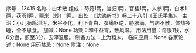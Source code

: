 序号：13415
名称：白术散
组成：芍药1两，当归1两，官桂1两，人参1两，白术1两，茯苓1两，粟米（炒）1两。
出处：《幼幼新书》卷二十八引《王氏手集》。
主治：小儿肠鸣泄泻，米谷不化，利下青白，腹痛呕逆，胁胀满，气痞不散，体热多睡，全不思食。
加减：None
功效：和中益胃，散风湿。
用法用量：每服1钱，水6分盏，煎至3分，去滓温服。
制备方法：上为粗末。
临床应用：None
各家论述：None
用药禁忌：None
附注：None
